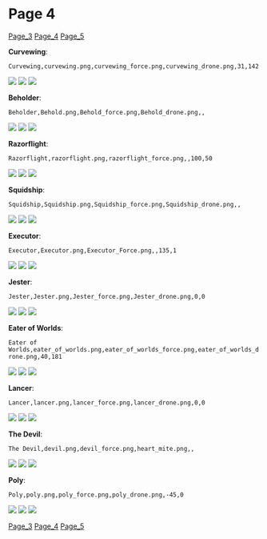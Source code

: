 # Page 4
[Page_3](./Page_3.md)
[Page_4](./Page_4.md)
[Page_5](./Page_5.md)

**Curvewing**: []()

`Curvewing,curvewing.png,curvewing_force.png,curvewing_drone.png,31,142`

![](https://github.com/areon546/NovaDriftCustomSkinRepository/raw/main/custom_skins/curvewing.png)
![](https://github.com/areon546/NovaDriftCustomSkinRepository/raw/main/custom_skins/curvewing_force.png)
![](https://github.com/areon546/NovaDriftCustomSkinRepository/raw/main/custom_skins/curvewing_drone.png)


**Beholder**: []()

`Beholder,Behold.png,Behold_force.png,Behold_drone.png,,`

![](https://github.com/areon546/NovaDriftCustomSkinRepository/raw/main/custom_skins/Behold.png)
![](https://github.com/areon546/NovaDriftCustomSkinRepository/raw/main/custom_skins/Behold_force.png)
![](https://github.com/areon546/NovaDriftCustomSkinRepository/raw/main/custom_skins/Behold_drone.png)


**Razorflight**: []()

`Razorflight,razorflight.png,razorflight_force.png,,100,50`

![](https://github.com/areon546/NovaDriftCustomSkinRepository/raw/main/custom_skins/razorflight.png)
![](https://github.com/areon546/NovaDriftCustomSkinRepository/raw/main/custom_skins/razorflight_force.png)
![](https://github.com/areon546/NovaDriftCustomSkinRepository/raw/main/custom_skins/)


**Squidship**: []()

`Squidship,Squidship.png,Squidship_force.png,Squidship_drone.png,,`

![](https://github.com/areon546/NovaDriftCustomSkinRepository/raw/main/custom_skins/Squidship.png)
![](https://github.com/areon546/NovaDriftCustomSkinRepository/raw/main/custom_skins/Squidship_force.png)
![](https://github.com/areon546/NovaDriftCustomSkinRepository/raw/main/custom_skins/Squidship_drone.png)


**Executor**: []()

`Executor,Executor.png,Executor_Force.png,,135,1`

![](https://github.com/areon546/NovaDriftCustomSkinRepository/raw/main/custom_skins/Executor.png)
![](https://github.com/areon546/NovaDriftCustomSkinRepository/raw/main/custom_skins/Executor_Force.png)
![](https://github.com/areon546/NovaDriftCustomSkinRepository/raw/main/custom_skins/)


**Jester**: []()

`Jester,Jester.png,Jester_force.png,Jester_drone.png,0,0`

![](https://github.com/areon546/NovaDriftCustomSkinRepository/raw/main/custom_skins/Jester.png)
![](https://github.com/areon546/NovaDriftCustomSkinRepository/raw/main/custom_skins/Jester_force.png)
![](https://github.com/areon546/NovaDriftCustomSkinRepository/raw/main/custom_skins/Jester_drone.png)


**Eater of Worlds**: []()

`Eater of Worlds,eater_of_worlds.png,eater_of_worlds_force.png,eater_of_worlds_drone.png,40,181`

![](https://github.com/areon546/NovaDriftCustomSkinRepository/raw/main/custom_skins/eater_of_worlds.png)
![](https://github.com/areon546/NovaDriftCustomSkinRepository/raw/main/custom_skins/eater_of_worlds_force.png)
![](https://github.com/areon546/NovaDriftCustomSkinRepository/raw/main/custom_skins/eater_of_worlds_drone.png)


**Lancer**: []()

`Lancer,lancer.png,lancer_force.png,lancer_drone.png,0,0`

![](https://github.com/areon546/NovaDriftCustomSkinRepository/raw/main/custom_skins/lancer.png)
![](https://github.com/areon546/NovaDriftCustomSkinRepository/raw/main/custom_skins/lancer_force.png)
![](https://github.com/areon546/NovaDriftCustomSkinRepository/raw/main/custom_skins/lancer_drone.png)


**The Devil**: []()

`The Devil,devil.png,devil_force.png,heart_mite.png,,`

![](https://github.com/areon546/NovaDriftCustomSkinRepository/raw/main/custom_skins/devil.png)
![](https://github.com/areon546/NovaDriftCustomSkinRepository/raw/main/custom_skins/devil_force.png)
![](https://github.com/areon546/NovaDriftCustomSkinRepository/raw/main/custom_skins/heart_mite.png)


**Poly**: []()

`Poly,poly.png,poly_force.png,poly_drone.png,-45,0`

![](https://github.com/areon546/NovaDriftCustomSkinRepository/raw/main/custom_skins/poly.png)
![](https://github.com/areon546/NovaDriftCustomSkinRepository/raw/main/custom_skins/poly_force.png)
![](https://github.com/areon546/NovaDriftCustomSkinRepository/raw/main/custom_skins/poly_drone.png)

[Page_3](./Page_3.md)
[Page_4](./Page_4.md)
[Page_5](./Page_5.md)
